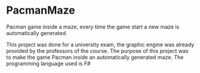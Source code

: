 # PacmanMaze
Pacman game inside a maze, every time the game start a new maze is automatically generated.

This project was done for a university exam, the graphic engine was already provided by the professors of the course. 
The purpose of this project was to make the game Pacman inside an automatically generated maze. The programming language used is F#
